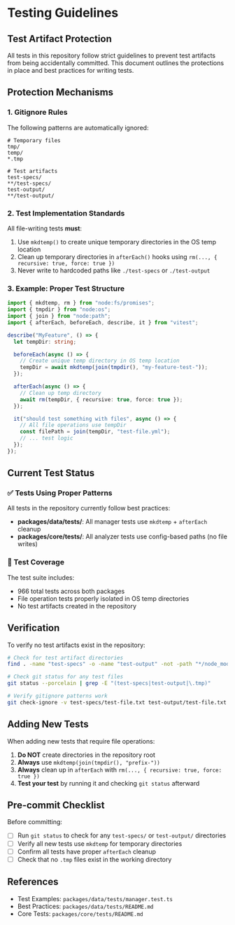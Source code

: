 # Testing Guidelines

## Test Artifact Protection

All tests in this repository follow strict guidelines to prevent test artifacts from being accidentally committed. This document outlines the protections in place and best practices for writing tests.

## Protection Mechanisms

### 1. Gitignore Rules

The following patterns are automatically ignored:

```gitignore
# Temporary files
tmp/
temp/
*.tmp

# Test artifacts
test-specs/
**/test-specs/
test-output/
**/test-output/
```

### 2. Test Implementation Standards

All file-writing tests **must**:

1. Use `mkdtemp()` to create unique temporary directories in the OS temp location
2. Clean up temporary directories in `afterEach()` hooks using `rm(..., { recursive: true, force: true })`
3. Never write to hardcoded paths like `./test-specs` or `./test-output`

### 3. Example: Proper Test Structure

```typescript
import { mkdtemp, rm } from "node:fs/promises";
import { tmpdir } from "node:os";
import { join } from "node:path";
import { afterEach, beforeEach, describe, it } from "vitest";

describe("MyFeature", () => {
  let tempDir: string;

  beforeEach(async () => {
    // Create unique temp directory in OS temp location
    tempDir = await mkdtemp(join(tmpdir(), "my-feature-test-"));
  });

  afterEach(async () => {
    // Clean up temp directory
    await rm(tempDir, { recursive: true, force: true });
  });

  it("should test something with files", async () => {
    // All file operations use tempDir
    const filePath = join(tempDir, "test-file.yml");
    // ... test logic
  });
});
```

## Current Test Status

### ✅ Tests Using Proper Patterns

All tests in the repository currently follow best practices:

- **packages/data/tests/**: All manager tests use `mkdtemp` + `afterEach` cleanup
- **packages/core/tests/**: All analyzer tests use config-based paths (no file writes)

### 🎯 Test Coverage

The test suite includes:

- 966 total tests across both packages
- File operation tests properly isolated in OS temp directories
- No test artifacts created in the repository

## Verification

To verify no test artifacts exist in the repository:

```bash
# Check for test artifact directories
find . -name "test-specs" -o -name "test-output" -not -path "*/node_modules/*"

# Check git status for any test files
git status --porcelain | grep -E "(test-specs|test-output|\.tmp)"

# Verify gitignore patterns work
git check-ignore -v test-specs/test-file.txt test-output/test-file.txt
```

## Adding New Tests

When adding new tests that require file operations:

1. **Do NOT** create directories in the repository root
2. **Always** use `mkdtemp(join(tmpdir(), "prefix-"))`
3. **Always** clean up in `afterEach` with `rm(..., { recursive: true, force: true })`
4. **Test your test** by running it and checking `git status` afterward

## Pre-commit Checklist

Before committing:

- [ ] Run `git status` to check for any `test-specs/` or `test-output/` directories
- [ ] Verify all new tests use `mkdtemp` for temporary directories
- [ ] Confirm all tests have proper `afterEach` cleanup
- [ ] Check that no `.tmp` files exist in the working directory

## References

- Test Examples: `packages/data/tests/manager.test.ts`
- Best Practices: `packages/data/tests/README.md`
- Core Tests: `packages/core/tests/README.md`
